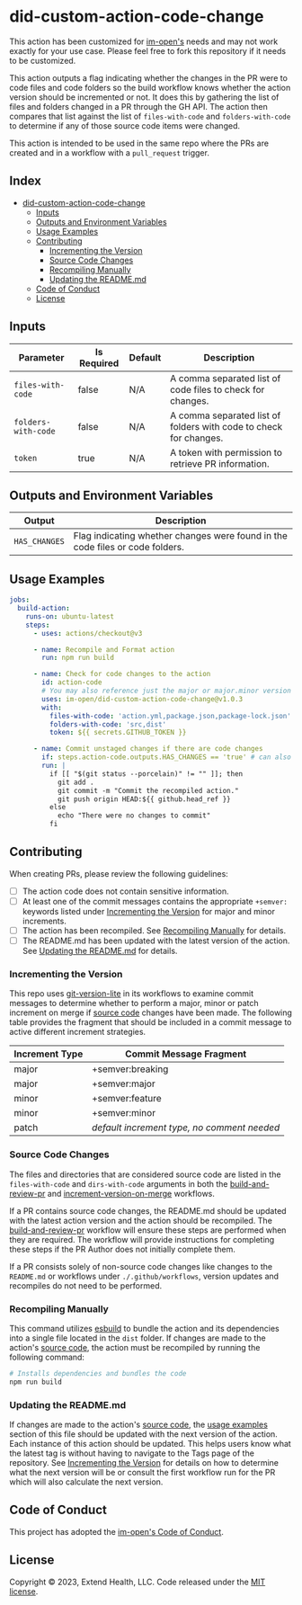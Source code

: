 # did-custom-action-code-change

This action has been customized for [im-open's] needs and may not work exactly for your use case. Please feel free to fork this repository if it needs to be customized.

This action outputs a flag indicating whether the changes in the PR were to code files and code folders so the build workflow knows whether the action version should be incremented or not. It does this by gathering the list of files and folders changed in a PR through the GH API. The action then compares that list against the list of `files-with-code` and `folders-with-code` to determine if any of those source code items were changed.

This action is intended to be used in the same repo where the PRs are created and in a workflow with a `pull_request` trigger.

## Index <!-- omit in toc -->

- [did-custom-action-code-change](#did-custom-action-code-change)
  - [Inputs](#inputs)
  - [Outputs and Environment Variables](#outputs-and-environment-variables)
  - [Usage Examples](#usage-examples)
  - [Contributing](#contributing)
    - [Incrementing the Version](#incrementing-the-version)
    - [Source Code Changes](#source-code-changes)
    - [Recompiling Manually](#recompiling-manually)
    - [Updating the README.md](#updating-the-readmemd)
  - [Code of Conduct](#code-of-conduct)
  - [License](#license)

## Inputs

| Parameter           | Is Required | Default | Description                                                       |
|---------------------|-------------|---------|-------------------------------------------------------------------|
| `files-with-code`   | false       | N/A     | A comma separated list of code files to check for changes.        |
| `folders-with-code` | false       | N/A     | A comma separated list of folders with code to check for changes. |
| `token`             | true        | N/A     | A token with permission to retrieve PR information.               |

## Outputs and Environment Variables

| Output        | Description                                                                   |
|---------------|-------------------------------------------------------------------------------|
| `HAS_CHANGES` | Flag indicating whether changes were found in the code files or code folders. |

## Usage Examples

```yml
jobs:
  build-action:
    runs-on: ubuntu-latest
    steps:
      - uses: actions/checkout@v3

      - name: Recompile and Format action
        run: npm run build

      - name: Check for code changes to the action
        id: action-code
        # You may also reference just the major or major.minor version
        uses: im-open/did-custom-action-code-change@v1.0.3
        with:
          files-with-code: 'action.yml,package.json,package-lock.json'
          folders-with-code: 'src,dist'
          token: ${{ secrets.GITHUB_TOKEN }}

      - name: Commit unstaged changes if there are code changes
        if: steps.action-code.outputs.HAS_CHANGES == 'true' # can also use env.HAS_CHANGES
        run: |
          if [[ "$(git status --porcelain)" != "" ]]; then
            git add .
            git commit -m "Commit the recompiled action."
            git push origin HEAD:${{ github.head_ref }}
          else
            echo "There were no changes to commit"
          fi
```

## Contributing

When creating PRs, please review the following guidelines:

- [ ] The action code does not contain sensitive information.
- [ ] At least one of the commit messages contains the appropriate `+semver:` keywords listed under [Incrementing the Version] for major and minor increments.
- [ ] The action has been recompiled.  See [Recompiling Manually] for details.
- [ ] The README.md has been updated with the latest version of the action.  See [Updating the README.md] for details.

### Incrementing the Version

This repo uses [git-version-lite] in its workflows to examine commit messages to determine whether to perform a major, minor or patch increment on merge if [source code] changes have been made.  The following table provides the fragment that should be included in a commit message to active different increment strategies.

| Increment Type | Commit Message Fragment                     |
|----------------|---------------------------------------------|
| major          | +semver:breaking                            |
| major          | +semver:major                               |
| minor          | +semver:feature                             |
| minor          | +semver:minor                               |
| patch          | *default increment type, no comment needed* |

### Source Code Changes

The files and directories that are considered source code are listed in the `files-with-code` and `dirs-with-code` arguments in both the [build-and-review-pr] and [increment-version-on-merge] workflows.  

If a PR contains source code changes, the README.md should be updated with the latest action version and the action should be recompiled.  The [build-and-review-pr] workflow will ensure these steps are performed when they are required.  The workflow will provide instructions for completing these steps if the PR Author does not initially complete them.

If a PR consists solely of non-source code changes like changes to the `README.md` or workflows under `./.github/workflows`, version updates and recompiles do not need to be performed.

### Recompiling Manually

This command utilizes [esbuild] to bundle the action and its dependencies into a single file located in the `dist` folder.  If changes are made to the action's [source code], the action must be recompiled by running the following command:

```sh
# Installs dependencies and bundles the code
npm run build
```

### Updating the README.md

If changes are made to the action's [source code], the [usage examples] section of this file should be updated with the next version of the action.  Each instance of this action should be updated.  This helps users know what the latest tag is without having to navigate to the Tags page of the repository.  See [Incrementing the Version] for details on how to determine what the next version will be or consult the first workflow run for the PR which will also calculate the next version.

## Code of Conduct

This project has adopted the [im-open's Code of Conduct](https://github.com/im-open/.github/blob/main/CODE_OF_CONDUCT.md).

## License

Copyright &copy; 2023, Extend Health, LLC. Code released under the [MIT license](LICENSE).

<!-- Links -->
[Incrementing the Version]: #incrementing-the-version
[Recompiling Manually]: #recompiling-manually
[Updating the README.md]: #updating-the-readmemd
[source code]: #source-code-changes
[usage examples]: #usage-examples
[build-and-review-pr]: ./.github/workflows/build-and-review-pr.yml
[increment-version-on-merge]: ./.github/workflows/increment-version-on-merge.yml
[esbuild]: https://esbuild.github.io/getting-started/#bundling-for-node
[git-version-lite]: https://github.com/im-open/git-version-lite
[im-open's]: https://github.com/im-open
